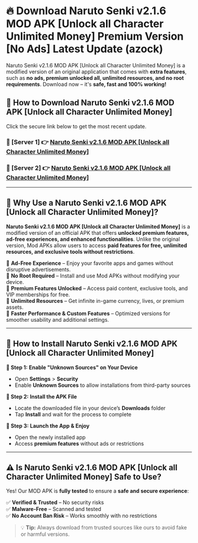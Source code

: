 # 🔥 Download Naruto Senki v2.1.6 MOD APK [Unlock all Character Unlimited Money] Premium Version [No Ads] Latest Update (azock) 

Naruto Senki v2.1.6 MOD APK [Unlock all Character Unlimited Money] is a modified version of an original application that comes with **extra features**, such as **no ads, premium unlocked all, unlimited resources, and no root requirements**. Download now – it's **safe, fast and 100% working!**

## **📱 How to Download Naruto Senki v2.1.6 MOD APK [Unlock all Character Unlimited Money]**  

Click the secure link below to get the most recent update.  

 ### **📌 [Server 1] 👉** [Naruto Senki v2.1.6 MOD APK [Unlock all Character Unlimited Money]](https://apkcomod.com?title=Naruto_Senki_v2.1.6_MOD_APK_[Unlock_all_Character_Unlimited_Money])

 ### **📌 [Server 2] 👉** [Naruto Senki v2.1.6 MOD APK [Unlock all Character Unlimited Money]](https://apkcomod.com?title=Naruto_Senki_v2.1.6_MOD_APK_[Unlock_all_Character_Unlimited_Money])

---

## **🤖 Why Use a Naruto Senki v2.1.6 MOD APK [Unlock all Character Unlimited Money]?**  

**Naruto Senki v2.1.6 MOD APK [Unlock all Character Unlimited Money]** is a modified version of an official APK that offers **unlocked premium features, ad-free experiences, and enhanced functionalities**. Unlike the original version, Mod APKs allow users to access **paid features for free, unlimited resources, and exclusive tools without restrictions**.

🔽 **Ad-Free Experience** – Enjoy your favorite apps and games without disruptive advertisements.  
🔽 **No Root Required** – Install and use Mod APKs without modifying your device.  
🔽 **Premium Features Unlocked** – Access paid content, exclusive tools, and VIP memberships for free.  
🔽 **Unlimited Resources** – Get infinite in-game currency, lives, or premium assets.  
🔽 **Faster Performance & Custom Features** – Optimized versions for smoother usability and additional settings.  

---

## **🚀 How to Install Naruto Senki v2.1.6 MOD APK [Unlock all Character Unlimited Money]**  

**🔹 Step 1:** **Enable "Unknown Sources" on Your Device**  
- Open **Settings** > **Security**  
- Enable **Unknown Sources** to allow installations from third-party sources  

**🔹 Step 2:** **Install the APK File**  
- Locate the downloaded file in your device’s **Downloads** folder  
- Tap **Install** and wait for the process to complete  

**🔹 Step 3:** **Launch the App & Enjoy**  
- Open the newly installed app  
- Access **premium features** without ads or restrictions  

---

## **⚠️ Is Naruto Senki v2.1.6 MOD APK [Unlock all Character Unlimited Money] Safe to Use?**  

Yes! Our MOD APK is **fully tested** to ensure a **safe and secure experience**:

✅ **Verified & Trusted** – No security risks  
✅ **Malware-Free** – Scanned and tested  
✅ **No Account Ban Risk** – Works smoothly with no restrictions  

> 💡 **Tip:** Always download from trusted sources like ours to avoid fake or harmful versions.